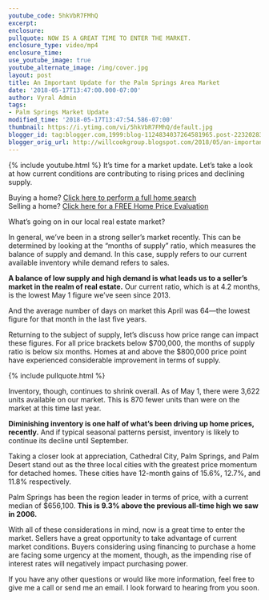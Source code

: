 ```yaml
---
youtube_code: 5hkVbR7FMhQ
excerpt:
enclosure:
pullquote: NOW IS A GREAT TIME TO ENTER THE MARKET.
enclosure_type: video/mp4
enclosure_time:
use_youtube_image: true
youtube_alternate_image: /img/cover.jpg
layout: post
title: An Important Update for the Palm Springs Area Market
date: '2018-05-17T13:47:00.000-07:00'
author: Vyral Admin
tags:
- Palm Springs Market Update
modified_time: '2018-05-17T13:47:54.586-07:00'
thumbnail: https://i.ytimg.com/vi/5hkVbR7FMhQ/default.jpg
blogger_id: tag:blogger.com,1999:blog-1124834037264581965.post-2232028374685412982
blogger_orig_url: http://willcookgroup.blogspot.com/2018/05/an-important-update-for-palm-springs.html
---
```

{% include youtube.html %}
It’s time for a market update. Let’s take a look at how current conditions are contributing to rising prices and declining supply.

<div class="post-cta">
Buying a home? <a href="http://will.palmspringsarea.properties/index.php?types[]=1&types[]=2&areas[]=city%3APalm+Springs&fbts=3108061&beds=0&baths=0&min=0&max=30000000&map=0&options[]=new&sortby=listings.listingdate+DESC&quick=1&ppc=VyralVideoBlog_Buyers&addht=VyralVideoBlog_Buyers#rslt" target="_blank">Click here to perform a full home search</a><br>
Selling a home? <a href="http://www.topproducer.com/pages/index.html?pageid=a237f3ff-79a3-40c9-96d2-a3ad8cda13ac" target="_blank">Click here for a FREE Home Price Evaluation</a>
</div>

 What’s going on in our local real estate market?

In general, we’ve been in a strong seller’s market recently. This can be determined by looking at the “months of supply” ratio, which measures the balance of supply and demand. In this case, supply refers to our current available inventory while demand refers to sales.

**A balance of low supply and high demand is what leads us to a seller’s market in the realm of real estate.** Our current ratio, which is at 4.2 months, is the lowest May 1 figure we’ve seen since 2013.

And the average number of days on market this April was 64—the lowest figure for that month in the last five years.

Returning to the subject of supply, let’s discuss how price range can impact these figures. For all price brackets below $700,000, the months of supply ratio is below six months. Homes at and above the $800,000 price point have experienced considerable improvement in terms of supply.

{% include pullquote.html %}

Inventory, though, continues to shrink overall. As of May 1, there were 3,622 units available on our market. This is 870 fewer units than were on the market at this time last year.

**Diminishing inventory is one half of what’s been driving up home prices, recently.** And if typical seasonal patterns persist, inventory is likely to continue its decline until September.

Taking a closer look at appreciation, Cathedral City, Palm Springs, and Palm Desert stand out as the three local cities with the greatest price momentum for detached homes. These cities have 12-month gains of 15.6%, 12.7%, and 11.8% respectively.

Palm Springs has been the region leader in terms of price, with a current median of $656,100. **This is 9.3% above the previous all-time high we saw in 2006.**

With all of these considerations in mind, now is a great time to enter the market. Sellers have a great opportunity to take advantage of current market conditions. Buyers considering using financing to purchase a home are facing some urgency at the moment, though, as the impending rise of interest rates will negatively impact purchasing power.

If you have any other questions or would like more information, feel free to give me a call or send me an email. I look forward to hearing from you soon.
